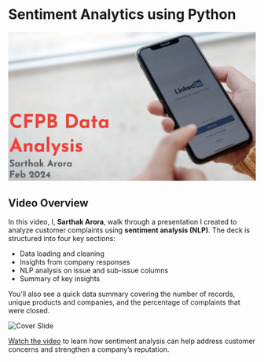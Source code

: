 # Sentiment Analytics using Python

![Cover Slide](cover.png)

## Video Overview

In this video, I, **Sarthak Arora**, walk through a presentation I created to analyze customer complaints using **sentiment analysis (NLP)**. The deck is structured into four key sections:

- Data loading and cleaning  
- Insights from company responses  
- NLP analysis on issue and sub-issue columns  
- Summary of key insights  

You'll also see a quick data summary covering the number of records, unique products and companies, and the percentage of complaints that were closed.

![Cover Slide](cover2.png)

[Watch the video](https://www.loom.com/share/3bd0fad270004b1299afe312d9058812) to learn how sentiment analysis can help address customer concerns and strengthen a company’s reputation.

